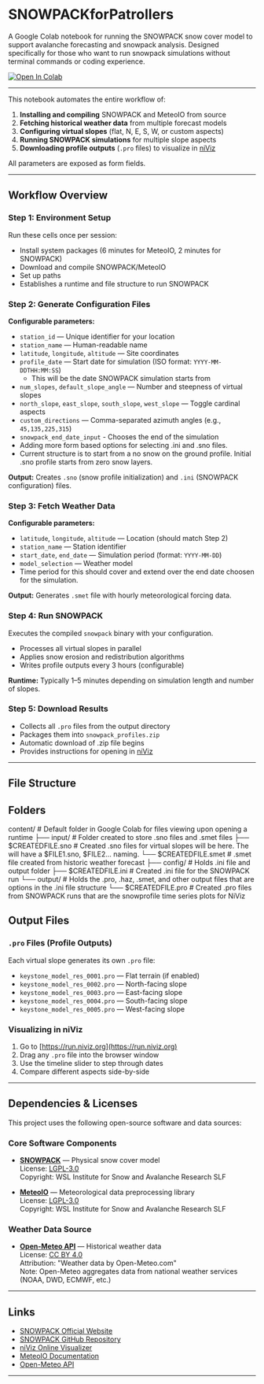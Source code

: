 # SNOWPACKforPatrollers

A Google Colab notebook for running the SNOWPACK snow cover model to support avalanche forecasting and snowpack analysis. Designed specifically for those who want to run snowpack simulations without terminal commands or coding experience.

[![Open In Colab](https://colab.research.google.com/assets/colab-badge.svg)](https://colab.research.google.com/github/Austfi/SNOWPACKforPatrollers/blob/main/SNOWPACKforPatrollers.ipynb)

---

This notebook automates the entire workflow of:
1. **Installing and compiling** SNOWPACK and MeteoIO from source
2. **Fetching historical weather data** from multiple forecast models
3. **Configuring virtual slopes** (flat, N, E, S, W, or custom aspects)
4. **Running SNOWPACK simulations** for multiple slope aspects
5. **Downloading profile outputs** (`.pro` files) to visualize in [niViz](https://run.niviz.org)

All parameters are exposed as form fields.

---

##  Workflow Overview

### Step 1: Environment Setup 
Run these cells once per session:
- Install system packages (6 minutes for MeteoIO, 2 minutes for SNOWPACK)
- Download and compile SNOWPACK/MeteoIO
- Set up paths
- Establishes a runtime and file structure to run SNOWPACK 

### Step 2: Generate Configuration Files 
**Configurable parameters:**
- `station_id` — Unique identifier for your location
- `station_name` — Human-readable name
- `latitude`, `longitude`, `altitude` — Site coordinates
- `profile_date` — Start date for simulation (ISO format: `YYYY-MM-DDTHH:MM:SS`)
  - This will be the date SNOWPACK simulation starts from
- `num_slopes`, `default_slope_angle` — Number and steepness of virtual slopes
- `north_slope`, `east_slope`, `south_slope`, `west_slope` — Toggle cardinal aspects
- `custom_directions` — Comma-separated azimuth angles (e.g., `45,135,225,315`)
- `snowpack_end_date_input` - Chooses the end of the simulation
- Adding more form based options for selecting .ini and .sno files.
- Current structure is to start from a no snow on the ground profile. Initial .sno profile starts from zero snow layers. 

**Output:** Creates `.sno` (snow profile initialization) and `.ini` (SNOWPACK configuration) files.

### Step 3: Fetch Weather Data
**Configurable parameters:**
- `latitude`, `longitude`, `altitude` — Location (should match Step 2)
- `station_name` — Station identifier
- `start_date`, `end_date` — Simulation period (format: `YYYY-MM-DD`)
- `model_selection` — Weather model
- Time period for this should cover and extend over the end date choosen for the simulation.

**Output:** Generates `.smet` file with hourly meteorological forcing data.

### Step 4: Run SNOWPACK 
Executes the compiled `snowpack` binary with your configuration.
- Processes all virtual slopes in parallel
- Applies snow erosion and redistribution algorithms
- Writes profile outputs every 3 hours (configurable)

**Runtime:** Typically 1–5 minutes depending on simulation length and number of slopes.

### Step 5: Download Results 
- Collects all `.pro` files from the output directory
- Packages them into `snowpack_profiles.zip`
- Automatic download of .zip file begins
- Provides instructions for opening in [niViz](https://run.niviz.org)

---

## File Structure

## Folders 
content/                        # Default folder in Google Colab for files viewing upon opening a runtime
├── input/                      # Folder created to store .sno files and .smet files
  ├── $CREATEDFILE.sno          # Created .sno files for virtual slopes will be here. The will have a $FILE1.sno, $FILE2... naming.
  └── $CREATEDFILE.smet         # .smet file created from historic weather forecast
├── config/                     # Holds .ini file and output folder
  ├── $CREATEDFILE.ini          # Created .ini file for the SNOWPACK run
  └── output/                   # Holds the .pro, .haz, .smet, and other output files that are options in the .ini file structure
    └── $CREATEDFILE.pro        # Created .pro files from SNOWPACK runs that are the snowprofile time series plots for NiViz
    
## Output Files

### `.pro` Files (Profile Outputs)
Each virtual slope generates its own `.pro` file:
- `keystone_model_res_0001.pro` — Flat terrain (if enabled)
- `keystone_model_res_0002.pro` — North-facing slope
- `keystone_model_res_0003.pro` — East-facing slope
- `keystone_model_res_0004.pro` — South-facing slope
- `keystone_model_res_0005.pro` — West-facing slope

### Visualizing in niViz
1. Go to [https://run.niviz.org](https://run.niviz.org)
2. Drag any `.pro` file into the browser window
3. Use the timeline slider to step through dates
4. Compare different aspects side-by-side

---

## Dependencies & Licenses

This project uses the following open-source software and data sources:

### Core Software Components

- **[SNOWPACK](https://github.com/snowpack-model/snowpack)** — Physical snow cover model  
  License: [LGPL-3.0](https://www.gnu.org/licenses/lgpl-3.0.html)  
  Copyright: WSL Institute for Snow and Avalanche Research SLF  

- **[MeteoIO](https://github.com/snowpack-model/meteoio)** — Meteorological data preprocessing library  
  License: [LGPL-3.0](https://www.gnu.org/licenses/lgpl-3.0.html)  
  Copyright: WSL Institute for Snow and Avalanche Research SLF

### Weather Data Source

- **[Open-Meteo API](https://open-meteo.com/)** — Historical weather data  
  License: [CC BY 4.0](https://creativecommons.org/licenses/by/4.0/)  
  Attribution: "Weather data by Open-Meteo.com"  
  Note: Open-Meteo aggregates data from national weather services (NOAA, DWD, ECMWF, etc.)
---

## Links

- [SNOWPACK Official Website](https://models.slf.ch/p/snowpack/)
- [SNOWPACK GitHub Repository](https://github.com/snowpack-model/snowpack)
- [niViz Online Visualizer](https://run.niviz.org)
- [MeteoIO Documentation](https://models.slf.ch/p/meteoio/)
- [Open-Meteo API](https://open-meteo.com/)

---

